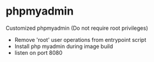 # phpmyadmin

Customized phpmyadmin (Do not require root privileges)

* Remove 'root' user operations from entrypoint script
* Install php myadmin during image build
* listen on port 8080
